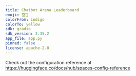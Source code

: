 ```yaml
---
title: Chatbot Arena Leaderboard
emoji: 🏆🤖
colorFrom: indigo
colorTo: yellow
sdk: gradio
sdk_version: 3.35.2
app_file: app.py
pinned: false
license: apache-2.0
---
```


Check out the configuration reference at https://huggingface.co/docs/hub/spaces-config-reference